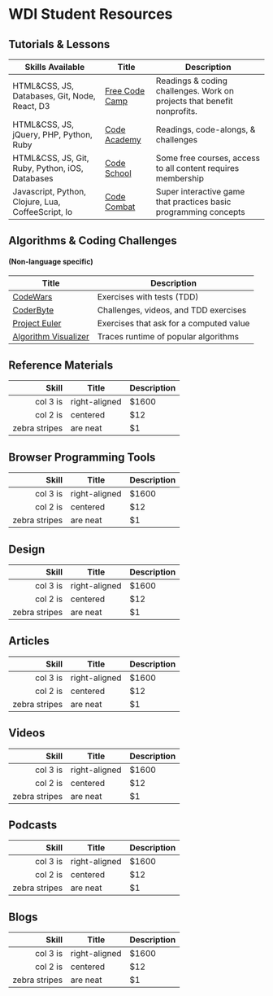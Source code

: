 WDI Student Resources
======

## Tutorials & Lessons

| Skills Available                                 | Title           | Description  |
| ------------------------------------------------ |-----------------| -------------|
|HTML&CSS, JS, Databases, Git, Node, React, D3     |[Free Code Camp](https://www.freecodecamp.com/map)|Readings & coding challenges. Work on projects that benefit nonprofits.|
|HTML&CSS, JS, jQuery, PHP, Python, Ruby           |[Code Academy](https://www.codecademy.com/learn)|Readings, code-alongs, & challenges|
|HTML&CSS, JS, Git, Ruby, Python, iOS, Databases   |[Code School](https://www.codeschool.com/)|Some free courses, access to all content requires membership|
|Javascript, Python, Clojure, Lua, CoffeeScript, Io|[Code Combat](https://codecombat.com/)|Super interactive game that practices basic programming concepts|


## Algorithms & Coding Challenges
#### (Non-language specific)

| Title                | Description  |
|----------------------| -------------|
| [CodeWars](https://www.codewars.com/)|Exercises with tests (TDD)|
| [CoderByte](https://coderbyte.com/)|Challenges, videos, and TDD exercises|
| [Project Euler](https://projecteuler.net/archives)|Exercises that ask for a computed value|
| [Algorithm Visualizer](http://algo-visualizer.jasonpark.me/#path=sorting/bubble/basic)|Traces runtime of popular algorithms|

## Reference Materials

| Skill        | Title           | Description  |
| -----------: |-----------------| -------------|
| col 3 is     | right-aligned   | $1600        |
| col 2 is     | centered        |   $12        |
| zebra stripes| are neat        |    $1        |

## Browser Programming Tools

| Skill        | Title           | Description  |
| -----------: |-----------------| -------------|
| col 3 is     | right-aligned   | $1600        |
| col 2 is     | centered        |   $12        |
| zebra stripes| are neat        |    $1        |


## Design

| Skill        | Title           | Description  |
| -----------: |-----------------| -------------|
| col 3 is     | right-aligned   | $1600        |
| col 2 is     | centered        |   $12        |
| zebra stripes| are neat        |    $1        |

## Articles

| Skill        | Title           | Description  |
| -----------: |-----------------| -------------|
| col 3 is     | right-aligned   | $1600        |
| col 2 is     | centered        |   $12        |
| zebra stripes| are neat        |    $1        |

## Videos

| Skill        | Title           | Description  |
| -----------: |-----------------| -------------|
| col 3 is     | right-aligned   | $1600        |
| col 2 is     | centered        |   $12        |
| zebra stripes| are neat        |    $1        |

## Podcasts

| Skill        | Title           | Description  |
| -----------: |-----------------| -------------|
| col 3 is     | right-aligned   | $1600        |
| col 2 is     | centered        |   $12        |
| zebra stripes| are neat        |    $1        |

## Blogs

| Skill        | Title           | Description  |
| -----------: |-----------------| -------------|
| col 3 is     | right-aligned   | $1600        |
| col 2 is     | centered        |   $12        |
| zebra stripes| are neat        |    $1        |
